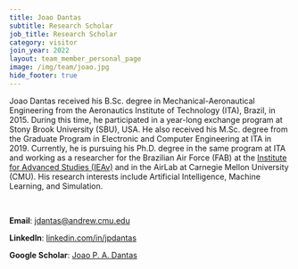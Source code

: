 ```yaml
---
title: Joao Dantas
subtitle: Research Scholar
job_title: Research Scholar
category: visitor
join_year: 2022
layout: team_member_personal_page
image: /img/team/joao.jpg
hide_footer: true
---
```


Joao Dantas received his B.Sc. degree in Mechanical-Aeronautical Engineering from the Aeronautics Institute of Technology (ITA), Brazil, in 2015. During this time, he participated in a year-long exchange program at Stony Brook University (SBU), USA. He also received his M.Sc. degree from the Graduate Program in Electronic and Computer Engineering at ITA in 2019. Currently, he is pursuing his Ph.D. degree in the same program at ITA and working as a researcher for the Brazilian Air Force (FAB) at the [Institute for Advanced Studies (IEAv)](https://ieav.dcta.mil.br/ "IEAv Homepage") and in the AirLab at Carnegie Mellon University (CMU). His research interests include Artificial Intelligence, Machine Learning, and Simulation.

<br>

**Email**: [jdantas@andrew.cmu.edu](mailto:jdantas@andrew.cmu.edu)

**LinkedIn**: [linkedin.com/in/jpdantas](https://www.linkedin.com/in/jpdantas/)

**Google Scholar**: [Joao P. A. Dantas](https://scholar.google.com/citations?hl=pt-BR&user=RjeTT9cAAAAJ)


